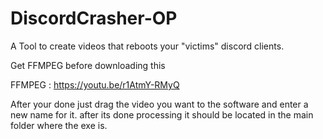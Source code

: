 # DiscordCrasher-OP
A Tool to create videos that reboots your "victims" discord clients.

Get FFMPEG before downloading this 

FFMPEG : https://youtu.be/r1AtmY-RMyQ

After your done just drag the video you want to the software and enter a new name for it.
after its done processing it should be located in the main folder where the exe is.

